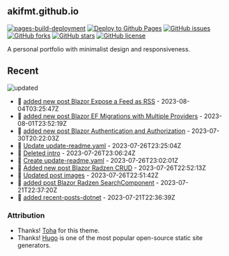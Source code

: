 ## akifmt.github.io

[![pages-build-deployment](https://github.com/akifmt/akifmt.github.io/actions/workflows/pages/pages-build-deployment/badge.svg)](https://github.com/akifmt/akifmt.github.io/actions/workflows/pages/pages-build-deployment)
[![Deploy to Github Pages](https://github.com/akifmt/akifmt.github.io/actions/workflows/deploy-site.yaml/badge.svg)](https://github.com/akifmt/akifmt.github.io/actions/workflows/deploy-site.yaml)
[![GitHub issues](https://img.shields.io/github/issues/akifmt/akifmt.github.io)](https://github.com/akifmt/akifmt.github.io/issues)
[![GitHub forks](https://img.shields.io/github/forks/akifmt/akifmt.github.io)](https://github.com/akifmt/akifmt.github.io/network)
[![GitHub stars](https://img.shields.io/github/stars/akifmt/akifmt.github.io)](https://github.com/akifmt/akifmt.github.io/stargazers)
[![GitHub license](https://img.shields.io/github/license/akifmt/akifmt.github.io)](https://github.com/akifmt/akifmt.github.io/blob/master/LICENSE)

A personal portfolio with minimalist design and responsiveness.


## Recent

<!-- Latest_Commits_Start -->
![updated](https://img.shields.io/badge/Updated-Fri%20Aug%2004%202023%2003%3A30%3A45%20GMT%2B0000%20(Coordinated%20Universal%20Time)-blue.svg)
- :page_facing_up: [added new post Blazor Expose a Feed as RSS](https://github.com/akifmt/akifmt.github.io/commit/be92e2d7f9ee4e8e0443bda6645b2d7250c7e3cc) - 2023-08-04T03:25:47Z 
- :page_facing_up: [added new post Blazor EF Migrations with Multiple Providers](https://github.com/akifmt/akifmt.github.io/commit/a5bc13165692ae5c9f898e3691cee47d1e189fea) - 2023-08-01T23:52:19Z 
- :page_facing_up: [added new post Blazor Authentication and Authorization](https://github.com/akifmt/akifmt.github.io/commit/77c9eabecd86e149cd15bb6cdcd61f2b845b6bb0) - 2023-07-30T20:22:03Z 
- :page_facing_up: [Update update-readme.yaml](https://github.com/akifmt/akifmt.github.io/commit/d7a4f9c56d399e1a92a8a4a8f6c1b55ad48076b9) - 2023-07-26T23:25:04Z 
- :page_facing_up: [Deleted intro](https://github.com/akifmt/akifmt.github.io/commit/8ed9cbe2901abd4395a2b13c72ad00c0384e1016) - 2023-07-26T23:06:24Z 
- :page_facing_up: [Create update-readme,yaml](https://github.com/akifmt/akifmt.github.io/commit/6599247fdd4bd06146c5b53c05118a0f367b30ce) - 2023-07-26T23:02:01Z 
- :page_facing_up: [Added new post Blazor Radzen CRUD](https://github.com/akifmt/akifmt.github.io/commit/ddedd0c83718454c0975e2127d277bdab018bed3) - 2023-07-26T22:52:13Z 
- :page_facing_up: [Updated post images](https://github.com/akifmt/akifmt.github.io/commit/7e84f31c431f5738d5720daace38f20e446b3028) - 2023-07-26T22:51:42Z 
- :page_facing_up: [added post Blazor Radzen SearchComponent](https://github.com/akifmt/akifmt.github.io/commit/b7bea1e2324830f12d642eab2576db4dd845d5b3) - 2023-07-21T22:37:20Z 
- :page_facing_up: [added recent-posts-dotnet](https://github.com/akifmt/akifmt.github.io/commit/5fa79585de5e6875095aec3994649ce045c8e9f2) - 2023-07-21T22:36:39Z 
<!-- Latest_Commits_End -->

### Attribution

- Thanks! [Toha](https://github.com/hugo-toha/toha) for this theme.
- Thanks! [Hugo](https://gohugo.io/) is one of the most popular open-source static site generators.
